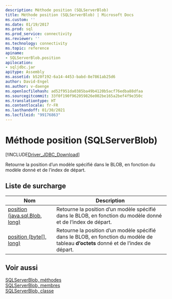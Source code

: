 ```yaml
---
description: Méthode position (SQLServerBlob)
title: Méthode position (SQLServerBlob) | Microsoft Docs
ms.custom: ''
ms.date: 01/19/2017
ms.prod: sql
ms.prod_service: connectivity
ms.reviewer: ''
ms.technology: connectivity
ms.topic: reference
apiname:
- SQLServerBlob.position
apilocation:
- sqljdbc.jar
apitype: Assembly
ms.assetid: b520f192-6a14-4453-babd-8e7861ab25d6
author: David-Engel
ms.author: v-daenge
ms.openlocfilehash: ad52f951da0385ba49b4120b5acf76edba88dfaa
ms.sourcegitcommit: 33f0f190f962059826e002be165a2bef4f9e350c
ms.translationtype: HT
ms.contentlocale: fr-FR
ms.lasthandoff: 01/30/2021
ms.locfileid: "99176863"
---
```

# <a name="position-method-sqlserverblob"></a>Méthode position (SQLServerBlob)
[!INCLUDE[Driver_JDBC_Download](../../../includes/driver_jdbc_download.md)]

  Retourne la position d’un modèle spécifié dans le BLOB, en fonction du modèle donné et de l’index de départ.  
  
## <a name="overload-list"></a>Liste de surcharge  
  
|Nom|Description|  
|----------|-----------------|  
|[position (java.sql.Blob, long)](../../../connect/jdbc/reference/position-method-java-sql-blob-long.md)|Retourne la position d’un modèle spécifié dans le BLOB, en fonction du modèle donné et de l’index de départ.|  
|[position (byte&#91;&#93;, long)](../../../connect/jdbc/reference/position-method-byte-long.md)|Retourne la position d’un modèle spécifié dans le BLOB, en fonction du modèle de tableau **d’octets** donné et de l’index de départ.|  
  
## <a name="see-also"></a>Voir aussi  
 [SQLServerBlob, méthodes](../../../connect/jdbc/reference/sqlserverblob-methods.md)   
 [SQLServerBlob, membres](../../../connect/jdbc/reference/sqlserverblob-members.md)   
 [SQLServerBlob, classe](../../../connect/jdbc/reference/sqlserverblob-class.md)  
  
  
